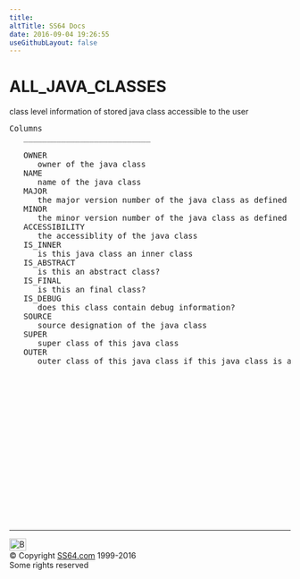 ```yaml
---
title:
altTitle: SS64 Docs
date: 2016-09-04 19:26:55
useGithubLayout: false
---
```

<!-- #BeginLibraryItem "/Library/head_orad.lbi" --><!-- #EndLibraryItem --><h1>ALL_JAVA_CLASSES </h1><p> class level information of stored java class accessible to the user </p> 
 
<pre>Columns
   ___________________________
 
   OWNER
      owner of the java class
   NAME
      name of the java class
   MAJOR
      the major version number of the java class as defined in JVM specification
   MINOR
      the minor version number of the java class as defined in JVM specification ALL_JAVA_CLASSES
   ACCESSIBILITY
      the accessiblity of the java class
   IS_INNER
      is this java class an inner class
   IS_ABSTRACT
      is this an abstract class?
   IS_FINAL
      is this an final class?
   IS_DEBUG
      does this class contain debug information?
   SOURCE
      source designation of the java class
   SUPER
      super class of this java class
   OUTER
      outer class of this java class if this java class is an inner class

</pre><!-- #BeginLibraryItem "/Library/foot_orad.lbi" --><p>
<!-- oracle-footer -->
<ins class="adsbygoogle" style="display:inline-block;width:300px;height:250px" data-ad-client="ca-pub-6140977852749469" data-ad-slot="4275490898"></ins>
<script>
(adsbygoogle = window.adsbygoogle || []).push({});
</script></p>
<hr>
<div id="bl" class="footer"><a href="ALL_JAVA_CLASSES.html#"><img src="../images/top.png" width="30" height="22" alt="Back to the Top"></a></div>
<div id="br" class="footer, tagline">© Copyright <a href="../index.html">SS64.com</a> 1999-2016<br>
Some rights reserved</div>
<!-- #EndLibraryItem -->

